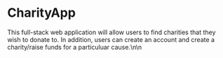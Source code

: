 # CharityApp

This full-stack web application will allow users to find charities that they wish to donate to. In addition, users can create an account and create a charity/raise funds for a particuluar cause.\n\n




